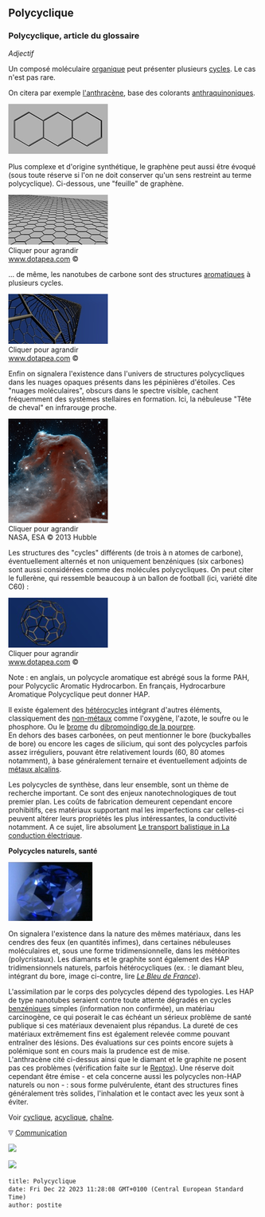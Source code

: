 ## Polycyclique
### Polycyclique, article du glossaire
 _Adjectif_

Un composé moléculaire [organique](organique.html) peut présenter plusieurs [cycles](cyclique.html). Le cas n'est pas rare.

On citera par exemple [l'anthracène](anthracene.html), base des colorants [anthraquinoniques](anthracene.html).

![](images/anthracene.jpg)

Plus complexe et d'origine synthétique, le graphène peut aussi être évoqué (sous toute réserve si l'on ne doit conserver qu'un sens restreint au terme polycyclique). Ci-dessous, une "feuille" de graphène.

[![](images/graphene.jpg)](images/graphene800x400.jpg)  
Cliquer pour agrandir  
www.dotapea.com ©

... de même, les nanotubes de carbone sont des structures [aromatiques](aromatique.html) à plusieurs cycles.

[![](images/nanotube200x100.jpg)](images/nanotube800x400.jpg)  
Cliquer pour agrandir  
www.dotapea.com ©

Enfin on signalera l'existence dans l'univers de structures polycycliques dans les nuages opaques présents dans les pépinières d'étoiles. Ces "nuages moléculaires", obscurs dans le spectre visible, cachent fréquemment des systèmes stellaires en formation. Ici, la nébuleuse "Tête de cheval" en infrarouge proche.

[![](images/tetechevalirvw.jpg)](images/tetechevalir800x836.jpg)  
Cliquer pour agrandir  
NASA, ESA © 2013 Hubble

Les structures des "cycles" différents (de trois à n atomes de carbone), éventuellement alternés et non uniquement benzéniques (six carbones) sont aussi considérées comme des molécules polycycliques. On peut citer le fullerène, qui ressemble beaucoup à un ballon de football (ici, variété dite C60) :

[![](images/fullerene200x100.jpg)](images/fullerene800x400.jpg)  
Cliquer pour agrandir  
www.dotapea.com ©

Note : en anglais, un polycycle aromatique est abrégé sous la forme PAH, pour Polycyclic Aromatic Hydrocarbon. En français, Hydrocarbure Aromatique Polycyclique peut donner HAP.

Il existe également des [hétérocycles](heterocycle.html) intégrant d'autres éléments, classiquement des [non-métaux](nonmetaux.html) comme l'oxygène, l'azote, le soufre ou le phosphore. Ou le [brome](annexe1.html#br) du [dibromoindigo de la pourpre](pourpre.html#schemamoleculaire).  
En dehors des bases carbonées, on peut mentionner le bore (buckyballes de bore) ou encore les cages de silicium, qui sont des polycycles parfois assez irréguliers, pouvant être relativement lourds (60, 80 atomes notamment), à base généralement ternaire et éventuellement adjoints de [métaux alcalins](alcalin.html#metauxalcalins).

Les polycycles de synthèse, dans leur ensemble, sont un thème de recherche important. Ce sont des enjeux nanotechnologiques de tout premier plan. Les coûts de fabrication demeurent cependant encore prohibitifs, ces matériaux supportant mal les imperfections car celles-ci peuvent altérer leurs propriétés les plus intéressantes, la conductivité notamment. A ce sujet, lire absolument [Le transport balistique in La conduction électrique](conductionelec.html#balistique).

**Polycycles naturels, santé**

[![](images/diamanthope.jpg)](bleusfroids.html#bleudefrancediamant)

On signalera l'existence dans la nature des mêmes matériaux, dans les cendres des feux (en quantités infimes), dans certaines nébuleuses moléculaires et, sous une forme tridimensionnelle, dans les météorites (polycristaux). Les diamants et le graphite sont également des HAP tridimensionnels naturels, parfois hétérocycliques (ex. : le diamant bleu, intégrant du bore, image ci-contre, lire _[Le Bleu de France](bleusfroids.html#bleudefrancediamant)_).

L'assimilation par le corps des polycycles dépend des typologies. Les HAP de type nanotubes seraient contre toute attente dégradés en cycles [benzéniques](benzene.html) simples (information non confirmée), un matériau carcinogène, ce qui poserait le cas échéant un sérieux problème de santé publique si ces matériaux devenaient plus répandus. La dureté de ces matériaux extrêmement fins est également relevée comme pouvant entraîner des lésions. Des évaluations sur ces points encore sujets à polémique sont en cours mais la prudence est de mise.  
L'anthracène cité ci-dessus ainsi que le diamant et le graphite ne posent pas ces problèmes (vérification faite sur le [Reptox](liensutiles.html#csst)). Une réserve doit cependant être émise - et cela concerne aussi les polycycles non-HAP naturels ou non - : sous forme pulvérulente, étant des structures fines généralement très solides, l'inhalation et le contact avec les yeux sont à éviter.

Voir [cyclique](cyclique.html), [acyclique](acyclique.html), [chaîne](chaine.html).



![](images/flechebas.gif) [Communication](http://www.artrealite.com/annonceurs.htm) 

[![](https://cbonvin.fr/sites/regie.artrealite.com/visuels/campagne1.png)](index-2.html#20131014)

![](https://cbonvin.fr/sites/regie.artrealite.com/visuels/campagne2.png)
```
title: Polycyclique
date: Fri Dec 22 2023 11:28:08 GMT+0100 (Central European Standard Time)
author: postite
```
